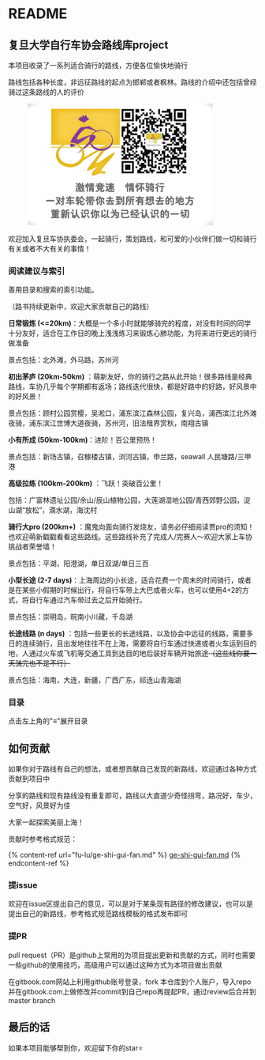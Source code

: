 # README

## 复旦大学自行车协会路线库project

本项目收录了一系列适合骑行的路线，方便各位愉快地骑行

路线包括各种长度，非远征路线的起点为邯郸或者枫林。路线的介绍中还包括曾经骑过这条路线的人的评价

<figure><img src=".gitbook/assets/车协宣传-1.jpg" alt="" width="375"><figcaption></figcaption></figure>

欢迎加入复旦车协执委会，一起骑行，策划路线，和可爱的小伙伴们做一切和骑行有关或者不大有关的事情！

### 阅读建议与索引

善用目录和搜索的索引功能。

（路书持续更新中，欢迎大家贡献自己的路线）

**日常锻炼 (<=20km)**：大概是一个多小时就能够骑完的程度，对没有时间的同学十分友好，适合在工作日的晚上浅浅练习来锻炼心肺功能，为将来进行更远的骑行做准备

景点包括：北外滩，外马路，苏州河

**初出茅庐 (20km-50km)** ：萌新友好，你的骑行之路从此开始！很多路线是经典路线，车协几乎每个学期都有返场；路线迭代很快，都是好路中的好路，好风景中的好风景！

景点包括：顾村公园赏樱，吴淞口，浦东滨江森林公园，复兴岛，浦西滨江北外滩夜骑，浦东滨江世博大道夜骑，苏州河，旧法租界赏秋，南翔古镇

**小有所成 (50km-100km)**：进阶！百公里预热！

景点包括：新场古镇，召稼楼古镇，浏河古镇，申兰路，seawall 人民塘路/三甲港

**高级拉练 (100km-200km)** ：飞跃！突破百公里！

包括：广富林遗址公园/佘山/辰山植物公园，大莲湖湿地公园/青西郊野公园，淀山湖“放松”，滴水湖，海沈村

**骑行大pro (200km+)** ：魔鬼向面向骑行发烧友，请务必仔细阅读贾pro的须知！也欢迎萌新戳戳看看这些路线。这些路线补充了完成人/完赛人～欢迎大家上车协挑战者荣誉墙！

景点包括：平湖，阳澄湖，单日双湖/单日三百

**小型长途 (2-7 days)**：上海周边的小长途，适合花费一个周末的时间骑行，或者是在某些小假期的时候出行，将自行车带上大巴或者火车，也可以使用4+2的方式，将自行车通过汽车带过去之后开始骑行。

景点包括：崇明岛，皖南小川藏，千岛湖

**长途线路 (n days)** ：包括一些更长的长途线路，以及协会中远征的线路，需要多日的连续骑行，且出发地往往不在上海，需要将自行车通过快递或者火车运到目的地，人通过火车或飞机等交通工具到达目的地后装好车辆开始旅途~~（这些线你要一天骑完也不是不行）~~

景点包括：海南，大连，新疆，广西广东，祁连山青海湖

### 目录

点击左上角的"≡"展开目录

## 如何贡献

如果你对于路线有自己的想法，或者想贡献自己发现的新路线，欢迎通过各种方式贡献到项目中

分享的路线和现有路线没有重复即可，路线以大直道少奇怪拐弯，路况好，车少，空气好，风景好为佳

大家一起探索美丽上海！

贡献时参考格式规范：

{% content-ref url="fu-lu/ge-shi-gui-fan.md" %}
[ge-shi-gui-fan.md](fu-lu/ge-shi-gui-fan.md)
{% endcontent-ref %}

### 提issue

欢迎在issue区提出自己的意见，可以是对于某条现有路径的修改建议，也可以是提出自己的新路线，参考格式规范路线模板的格式发布即可

### 提PR

pull request（PR）是github上常用的为项目提出更新和贡献的方式，同时也需要一些github的使用技巧，高级用户可以通过这种方式为本项目做出贡献

在gitbook.com网站上利用github账号登录，fork 本仓库到个人账户，导入repo并在gitbook.com上做修改并commit到自己repo再提起PR，通过review后合并到master branch

## 最后的话

如果本项目能够帮到你，欢迎留下你的star⭐









